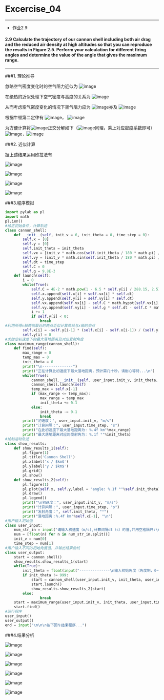 # Excercise_04
***

* 作业2.9


#### 2.9 Calculate the trajectory of our cannon shell including both air drag and the reduced air density at high altitudes so that you can reproduce the results in Figure 2.5. Perform your calculation for different firing angles and determine the value of the angle that gives the maximum range.
***

###1. 理论推导
  
  忽略空气密度变化时的空气阻力近似为 ![image](https://github.com/ACGNnsj/compuational_physics_N2014301020001/blob/master/Excercise_05/CodeCogsEqn.gif?raw=true)
  
  在绝热的近似处理下空气密度与高度的关系为 ![image](https://github.com/ACGNnsj/compuational_physics_N2014301020001/blob/master/Excercise_05/CodeCogsEqn%20(2).gif?raw=true)
  
  从而考虑空气密度变化的情况下空气阻力应为 ![image](https://github.com/ACGNnsj/compuational_physics_N2014301020001/blob/master/Excercise_05/CodeCogsEqn%20(1).gif?raw=true)亦及 ![image](https://github.com/ACGNnsj/compuational_physics_N2014301020001/blob/master/Excercise_05/CodeCogsEqn%20(3).gif?raw=true)
  
根据牛顿第二定律有 ![image](https://github.com/ACGNnsj/compuational_physics_N2014301020001/blob/master/Excercise_05/CodeCogsEqn%20(8).gif?raw=true)， ![image](https://github.com/ACGNnsj/compuational_physics_N2014301020001/blob/master/Excercise_05/CodeCogsEqn%20(9).gif?raw=true)

为方便计算将![image](https://github.com/ACGNnsj/compuational_physics_N2014301020001/blob/master/Excercise_05/CodeCogsEqn%20(12).gif?raw=true)正交分解如下（![image](https://github.com/ACGNnsj/compuational_physics_N2014301020001/blob/master/Excercise_05/CodeCogsEqn%20(13).gif?raw=true)同理，乘上对应密度系数即可）![image](https://github.com/ACGNnsj/compuational_physics_N2014301020001/blob/master/Excercise_05/CodeCogsEqn%20(10).gif?raw=true)，![image](https://github.com/ACGNnsj/compuational_physics_N2014301020001/blob/master/Excercise_05/CodeCogsEqn%20(11).gif?raw=true)

###2. 近似计算

  据上述结果运用欧拉法有
  
  ![image](https://github.com/ACGNnsj/compuational_physics_N2014301020001/blob/master/Excercise_05/CodeCogsEqn%20(4).gif?raw=true)
  
  ![image](https://github.com/ACGNnsj/compuational_physics_N2014301020001/blob/master/Excercise_05/CodeCogsEqn%20(5).gif?raw=true)
  
  ![image](https://github.com/ACGNnsj/compuational_physics_N2014301020001/blob/master/Excercise_05/CodeCogsEqn%20(6).gif?raw=true)
  
  ![image](https://github.com/ACGNnsj/compuational_physics_N2014301020001/blob/master/Excercise_05/CodeCogsEqn%20(7).gif?raw=true)
  
###3.程序模拟

```python
import pylab as pl
import math
pl.ion()
#给定初始条件，计算轨迹
class cannon_shell:
    def __init__(self, init_v = 0, init_theta = 0, time_step = 0):
        self.x = [0]
        self.y = [0]
        self.init_theta = init_theta
        self.vx = [init_v * math.cos(self.init_theta / 180 * math.pi) / 1000]
        self.vy = [init_v * math.sin(self.init_theta / 180 * math.pi) / 1000]
        self.dt = time_step
        self.C = 0
        self.g = 9.8E-3
    def launch(self):
        i = 0
        while(True):
            self.C = 4E-2 * math.pow(1 - 6.5 * self.y[i] / 288.15, 2.5)
            self.x.append(self.x[i] + self.vx[i] * self.dt)
            self.y.append(self.y[i] + self.vy[i] * self.dt)
            self.vx.append(self.vx[i] - self.C * math.hypot(self.vx[i], self.vy[i]) * self.vx[i] * self.dt)
            self.vy.append(self.vy[i] - self.g * self.dt - self.C * math.hypot(self.vx[i], self.vy[i]) * self.vy[i] * self.dt)
            i += 1
            if self.y[i] < 0:
                break
#利用所得x轴两侧最近的两点近似计算曲线与x轴的交点
        self.x[i] = -self.y[i-1] * (self.x[i] - self.x[i-1]) / (self.y[i] - self.y[i-1]) + self.x[i-1]
        self.y[i] = 0
#求给定初速度下的最大落地距离及对应发射角度
class maximum_range(cannon_shell):
    def find(self):
        max_range = 0
        temp_max = 0
        init_theta = 0
        print("\n--------------")
        print("正在计算此初速度下最大落地距离，预计需几十秒，请耐心等待...\n")
        while(True):
            cannon_shell.__init__(self, user_input.init_v, init_theta, user_input.time_step)
            cannon_shell.launch(self)
            temp_max = self.x[-1]
            if (max_range <= temp_max):
                max_range = temp_max
                init_theta += 0.1
            else:
                init_theta -= 0.1
                break
        print("初速度：", user_input.init_v, "m/s")
        print("计算间隔：", user_input.time_step, "s")
        print("在此初速度下最大落地距离为: %.4f km"%max_range)
        print("最大落地距离对应的发射角为: %.1f °"%init_theta)
#绘制运动轨迹
class show_results:
    def show_results_1(self):
        pl.figure(1)
        pl.title('Cannon Shell')
        pl.xlabel('x / $km$')
        pl.ylabel('y / $km$')
        pl.grid()
        pl.show()
    def show_results_2(self):
        pl.figure(1)
        pl.plot(self.x, self.y,label = "angle: %.1f °"%self.init_theta)
        pl.draw()
        pl.legend()
        print("\n初速度：", user_input.init_v, "m/s")
        print("计算间隔：", user_input.time_step, "s")
        print("发射角度：", self.init_theta, "°")
        print("落地距离：%.4f km"%self.x[-1], "\n")
#用户输入初始值
class user_input:
    num_str_in = input("请输入初速度（m/s),计算间隔dt（s）的值,并用空格隔开:\n")
    num = [float(n) for n in num_str_in.split()]
    init_v = num[0]
    time_step = num[1]
#用户输入不同的初始角度值，并输出结果曲线
class user_output:
    start = cannon_shell()
    show_results.show_results_1(start)
    while(True):
        init_theta = float(input("--------------\n输入初始角度（角度制，0~180）（输入999开始计算最大落地距离）:\n"))
        if init_theta != 999:
            start = cannon_shell(user_input.init_v, init_theta, user_input.time_step)
            start.launch()
            show_results.show_results_2(start)
        else:
                break
    start = maximum_range(user_input.init_v, init_theta, user_input.time_step)
    start.find()
#运行程序
user_input()
user_output()
end = input("\n\n\n按下回车结束程序...")
```

###4.结果分析

![image](https://github.com/ACGNnsj/compuational_physics_N2014301020001/blob/master/Excercise_05/QQ%E6%88%AA%E5%9B%BE20161017013021.png?raw=true)

![image](https://github.com/ACGNnsj/compuational_physics_N2014301020001/blob/master/Excercise_05/QQ%E6%88%AA%E5%9B%BE20161017013214.png?raw=true)

![image](https://github.com/ACGNnsj/compuational_physics_N2014301020001/blob/master/Excercise_05/QQ%E6%88%AA%E5%9B%BE20161017013546.png?raw=true)

![image](https://github.com/ACGNnsj/compuational_physics_N2014301020001/blob/master/Excercise_05/QQ%E6%88%AA%E5%9B%BE20161017013258.png)

![image](https://github.com/ACGNnsj/compuational_physics_N2014301020001/blob/master/Excercise_05/QQ%E6%88%AA%E5%9B%BE20161017013341.png?raw=true)

![image](https://github.com/ACGNnsj/compuational_physics_N2014301020001/blob/master/Excercise_05/QQ%E6%88%AA%E5%9B%BE20161017013705.png?raw=true)
